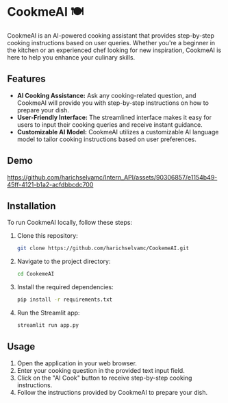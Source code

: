 # CookmeAI 🍽️

CookmeAI is an AI-powered cooking assistant that provides step-by-step cooking instructions based on user queries. Whether you're a beginner in the kitchen or an experienced chef looking for new inspiration, CookmeAI is here to help you enhance your culinary skills.

## Features

- **AI Cooking Assistance:** Ask any cooking-related question, and CookmeAI will provide you with step-by-step instructions on how to prepare your dish.
- **User-Friendly Interface:** The streamlined interface makes it easy for users to input their cooking queries and receive instant guidance.
- **Customizable AI Model:** CookmeAI utilizes a customizable AI language model to tailor cooking instructions based on user preferences.

## Demo
https://github.com/harichselvamc/Intern_API/assets/90306857/e1154b49-45ff-4121-b1a2-acfdbbcdc700



## Installation

To run CookmeAI locally, follow these steps:

1. Clone this repository:

   ```bash
   git clone https://github.com/harichselvamc/CookemeAI.git
   ```
   
2. Navigate to the project directory:

   ```bash
   cd CookemeAI
   ```

3. Install the required dependencies:

   ```bash
   pip install -r requirements.txt
   ```

4. Run the Streamlit app:

   ```bash
   streamlit run app.py
   ```

## Usage

1. Open the application in your web browser.
2. Enter your cooking question in the provided text input field.
3. Click on the "AI Cook" button to receive step-by-step cooking instructions.
4. Follow the instructions provided by CookmeAI to prepare your dish.

